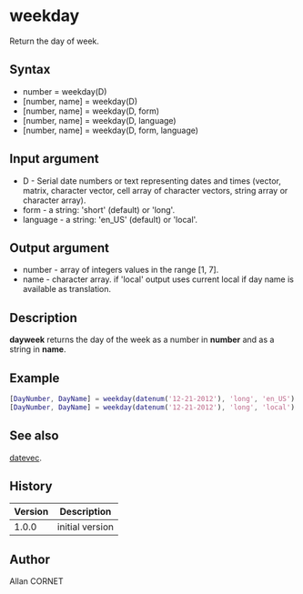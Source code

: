 # weekday

Return the day of week.

## Syntax

- number = weekday(D)
- [number, name] = weekday(D)
- [number, name] = weekday(D, form)
- [number, name] = weekday(D, language)
- [number, name] = weekday(D, form, language)

## Input argument

- D - Serial date numbers or text representing dates and times (vector, matrix, character vector, cell array of character vectors, string array or character array).
- form - a string: 'short' (default) or 'long'.
- language - a string: 'en_US' (default) or 'local'.

## Output argument

- number - array of integers values in the range [1, 7].
- name - character array. if 'local' output uses current local if day name is available as translation.

## Description

  <p><b>dayweek</b> returns the day of the week as a number in <b>number</b> and as a string in <b>name</b>.</p>

## Example

```matlab
[DayNumber, DayName] = weekday(datenum('12-21-2012'), 'long', 'en_US')
[DayNumber, DayName] = weekday(datenum('12-21-2012'), 'long', 'local')
```

## See also

[datevec](datevec.md).

## History

| Version | Description     |
| ------- | --------------- |
| 1.0.0   | initial version |

## Author

Allan CORNET
